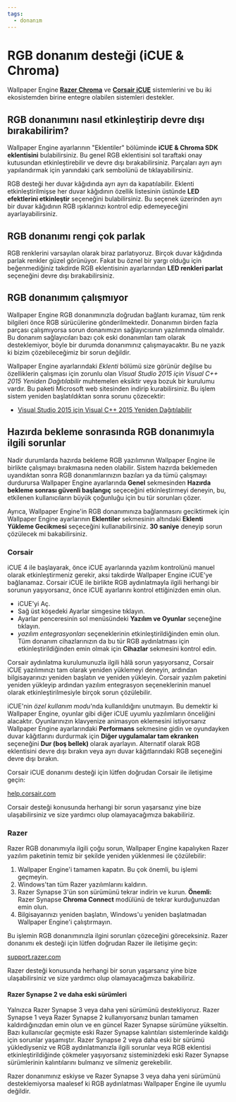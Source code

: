 ```yaml
---
tags:
  - donanım
---
```


# RGB donanım desteği (iCUE & Chroma)

Wallpaper Engine [**Razer Chroma**](https://www.razer.com/chroma) ve [**Corsair iCUE**](https://www.corsair.com/icue) sistemlerini ve bu iki ekosistemden birine entegre olabilen sistemleri destekler.

## RGB donanımını nasıl etkinleştirip devre dışı bırakabilirim?

Wallpaper Engine ayarlarının "Eklentiler" bölüminde **iCUE & Chroma SDK eklentisini** bulabilirsiniz. Bu genel RGB eklentisini sol taraftaki onay kutusundan etkinleştirebilir ve devre dışı bırakabilirsiniz. Parçaları ayrı ayrı yapılandırmak için yanındaki çark sembolünü de tıklayabilirsiniz.

RGB desteği her duvar kâğıdında ayrı ayrı da kapatılabilir. Eklenti etkinleştirilmişse her duvar kâğıdının özellik listesinin üstünde **LED efektlerini etkinleştir** seçeneğini bulabilirsiniz. Bu seçenek üzerinden ayrı bir duvar kâğıdının RGB ışıklarınızı kontrol edip edemeyeceğini ayarlayabilirsiniz.

## RGB donanımı rengi çok parlak

RGB renklerini varsayılan olarak biraz parlatıyoruz. Birçok duvar kâğıdında parlak renkler güzel görünüyor. Fakat bu öznel bir yargı olduğu için beğenmediğiniz takdirde RGB eklentisinin ayarlarından **LED renkleri parlat** seçeneğini devre dışı bırakabilirsiniz.

## RGB donanımım çalışmıyor

Wallpaper Engine RGB donanımınızla doğrudan bağlantı kuramaz, tüm renk bilgileri önce RGB sürücülerine gönderilmektedir. Donanımın birden fazla parçası çalışmıyorsa sorun donanımızın sağlayıcısının yazılımında olmalıdır. Bu donanım sağlayıcıları bazı çok eski donanımları tam olarak desteklemiyor, böyle bir durumda donanımınız çalışmayacaktır. Bu ne yazık ki bizim çözebileceğimiz bir sorun değildir.

Wallpaper Engine ayarlarındaki *Eklenti* bölümü size görünür değilse bu özelliklerin çalışması için zorunlu olan *Visual Studio 2015 için Visual C++ 2015 Yeniden Dağıtılabilir* muhtemelen eksiktir veya bozuk bir kurulumu vardır. Bu paketi Microsoft web sitesinden indirip kurabilirsiniz. Bu işlem sistem yeniden başlatıldıktan sonra sorunu çözecektir:

* [Visual Studio 2015 için Visual C++ 2015 Yeniden Dağıtılabilir](https://www.microsoft.com/download/details.aspx?id=48145)

## Hazırda bekleme sonrasında RGB donanımıyla ilgili sorunlar

Nadir durumlarda hazırda bekleme RGB yazılımının Wallpaper Engine ile birlikte çalışmayı bırakmasına neden olabilir. Sistem hazırda beklemeden uyandıktan sonra RGB donanımlarınızın bazıları ya da tümü çalışmayı durdurursa Wallpaper Engine ayarlarında **Genel** sekmesinden **Hazırda bekleme sonrası güvenli başlangıç** seçeceğini etkinleştirmeyi deneyin, bu, etkilenen kullanıcıların büyük çoğunluğu için bu tür sorunları çözer.

Ayrıca, Wallpaper Engine'in RGB donanımınıza bağlanmasını geciktirmek için Wallpaper Engine ayarlarının **Eklentiler** sekmesinin altındaki **Eklenti Yükleme Gecikmesi** seçeceğini kullanabilirsiniz. **30 saniye** deneyip sorun çözülecek mi bakabilirsiniz.

### Corsair

iCUE 4 ile başlayarak, önce iCUE ayarlarında yazılım kontrolünü manuel olarak etkinleştirmeniz gerekir, aksi takdirde Wallpaper Engine iCUE'ye bağlanamaz. Corsair iCUE ile birlikte RGB aydınlatmayla ilgili herhangi bir sorunun yaşıyorsanız, önce iCUE ayarlarını kontrol ettiğinizden emin olun.

* iCUE'yi Aç.
* Sağ üst köşedeki Ayarlar simgesine tıklayın.
* Ayarlar penceresinin sol menüsündeki **Yazılım ve Oyunlar** seçeneğine tıklayın.
* *yazılım entegrasyonları* seçeneklerinin etkinleştirildiğinden emin olun. Tüm donanım cihazlarınızın da bu tür RGB aydınlatması için etkinleştirildiğinden emin olmak için **Cihazlar** sekmesini kontrol edin.

Corsair aydınlatma kurulumunuzla ilgili hâlâ sorun yaşıyorsanız, Corsair iCUE yazılımınızı tam olarak yeniden yüklemeyi deneyin, ardından bilgisayarınızı yeniden başlatın ve yeniden yükleyin. Corsair yazılım paketini yeniden yükleyip ardından yazılım entegrasyon seçeneklerinin manuel olarak etkinleştirilmesiyle birçok sorun çözülebilir.

iCUE'nin *özel kullanım modu*'nda kullanıldığını unutmayın. Bu demektir ki Wallpaper Engine, oyunlar gibi diğer iCUE uyumlu yazılımların önceliğini alacaktır. Oyunlarınızın klavyenize animasyon eklemesini istiyorsanız Wallpaper Engine ayarlarındaki **Performans** sekmesine gidin ve oyundayken duvar kâğıtlarını durdurmak için **Diğer uygulamalar tam ekranken** seçeneğini **Dur (boş bellek)** olarak ayarlayın. Alternatif olarak RGB eklentisini devre dışı bırakın veya ayrı duvar kâğıtlarındaki RGB seçeneğini devre dışı bırakın.

Corsair iCUE donanımı desteği için lütfen doğrudan Corsair ile iletişime geçin:

[help.corsair.com](https://help.corsair.com/)

Corsair desteği konusunda herhangi bir sorun yaşarsanız yine bize ulaşabilirsiniz ve size yardımcı olup olamayacağımıza bakabiliriz.

### Razer

Razer RGB donanımıyla ilgili çoğu sorun, Wallpaper Engine kapalıyken Razer yazılım paketinin temiz bir şekilde yeniden yüklenmesi ile çözülebilir:

1. Wallpaper Engine'i tamamen kapatın. Bu çok önemli, bu işlemi geçmeyin.
2. Windows'tan tüm Razer yazılımlarını kaldırın.
3. Razer Synapse 3'ün son sürümünü tekrar indirin ve kurun. **Önemli:** Razer Synapse **Chroma Connect** modülünü de tekrar kurduğunuzdan emin olun.
4. Bilgisayarınızı yeniden başlatın, Windows'u yeniden başlatmadan Wallpaper Engine'i çalıştırmayın.

Bu işlemin RGB donanımınızla ilgini sorunları çözeceğini göreceksiniz. Razer donanımı ek desteği için lütfen doğrudan Razer ile iletişime geçin:

[support.razer.com](https://support.razer.com/)

Razer desteği konusunda herhangi bir sorun yaşarsanız yine bize ulaşabilirsiniz ve size yardımcı olup olamayacağımıza bakabiliriz.

#### Razer Synapse 2 ve daha eski sürümleri

Yalnızca Razer Synapse 3 veya daha yeni sürümünü destekliyoruz. Razer Synapse 1 veya Razer Synapse 2 kullanıyorsanız bunları tamamen kaldırdığınızdan emin olun ve en güncel Razer Synapse sürümüne yükseltin. Bazı kullanıcılar geçmişte eski Razer Synapse kalıntıları sistemlerinde kaldığı için sorunlar yaşamıştır. Razer Synapse 2 veya daha eski bir sürümü yüklediyseniz ve RGB aydınlatmanızla ilgili sorunlar veya RGB eklentisi etkinleştirildiğinde çökmeler yaşıyorsanız sisteminizdeki eski Razer Synapse sürümlerinin kalıntılarını bulmanız ve silmeniz gerekebilir.

Razer donanımınız eskiyse ve Razer Synapse 3 veya daha yeni sürümünü desteklemiyorsa maalesef ki RGB aydınlatması Wallpaper Engine ile uyumlu değildir.